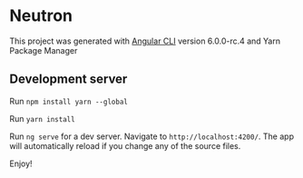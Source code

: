 # Neutron

This project was generated with [Angular CLI](https://github.com/angular/angular-cli) version 6.0.0-rc.4
and Yarn Package Manager 

## Development server
Run `npm install yarn --global`

Run `yarn install`

Run `ng serve` for a dev server. Navigate to `http://localhost:4200/`. The app will automatically reload if you change any of the source files.

Enjoy!
